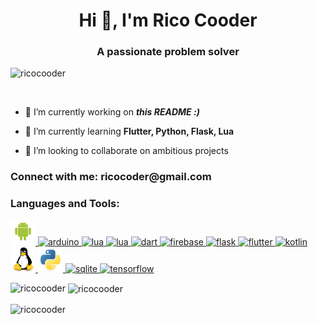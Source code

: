 <h1 align="center">Hi 👋, I'm Rico Cooder</h1>
<h3 align="center">A passionate problem solver</h3>

<p align="left"> <img src="https://komarev.com/ghpvc/?username=ricocooder&label=Profile%20views&color=0e75b6&style=flat" alt="ricocooder" /> </p>

<!-- <p align="left"> <a href="https://github.com/ryo-ma/github-profile-trophy"><img src="https://github-profile-trophy.vercel.app/?username=ricocooder" alt="ricocooder" /></a> </p> -->

<p align="left"> <a href="https://twitter.com/" target="blank"><img src="https://img.shields.io/twitter/follow/?logo=twitter&style=for-the-badge" alt="" /></a> </p>

- 🔭 I’m currently working on ***this README :)***

- 🌱 I’m currently learning **Flutter, Python, Flask, Lua**

- 👯 I’m looking to collaborate on ambitious projects

<h3 align="left">Connect with me: ricocoder@gmail.com</h3>
<p align="left">
</p>

<h3 align="left">Languages and Tools:</h3>
<p align="left"> <a href="https://developer.android.com" target="_blank" rel="noreferrer"> <img src="https://raw.githubusercontent.com/devicons/devicon/master/icons/android/android-original-wordmark.svg" alt="android" width="40" height="40"/> </a> <a href="https://www.arduino.cc/" target="_blank" rel="noreferrer"> <img src="https://cdn.worldvectorlogo.com/logos/arduino-1.svg" alt="arduino" width="40" height="40"/> </a><a href="https://www.lua.org/" target="_blank" rel="noreferrer"> <img src="https://cdn.worldvectorlogo.com/logos/lua.svg" alt="lua" width="40" height="40"/> </a><a href="https://www.lua.org/" target="_blank" rel="noreferrer"> <img src="https://cdn.worldvectorlogo.com/logos/lua.svg" alt="lua" width="40" height="40"/> </a> <a href="https://dart.dev" target="_blank" rel="noreferrer"> <img src="https://www.vectorlogo.zone/logos/dartlang/dartlang-icon.svg" alt="dart" width="40" height="40"/> </a> <a href="https://firebase.google.com/" target="_blank" rel="noreferrer"> <img src="https://www.vectorlogo.zone/logos/firebase/firebase-icon.svg" alt="firebase" width="40" height="40"/> </a> <a href="https://flask.palletsprojects.com/" target="_blank" rel="noreferrer"> <img src="https://www.vectorlogo.zone/logos/pocoo_flask/pocoo_flask-icon.svg" alt="flask" width="40" height="40"/> </a> <a href="https://flutter.dev" target="_blank" rel="noreferrer"> <img src="https://www.vectorlogo.zone/logos/flutterio/flutterio-icon.svg" alt="flutter" width="40" height="40"/> </a> <a href="https://kotlinlang.org" target="_blank" rel="noreferrer"> <img src="https://www.vectorlogo.zone/logos/kotlinlang/kotlinlang-icon.svg" alt="kotlin" width="40" height="40"/> </a> <a href="https://www.linux.org/" target="_blank" rel="noreferrer"> <img src="https://raw.githubusercontent.com/devicons/devicon/master/icons/linux/linux-original.svg" alt="linux" width="40" height="40"/> </a> <a href="https://www.python.org" target="_blank" rel="noreferrer"> <img src="https://raw.githubusercontent.com/devicons/devicon/master/icons/python/python-original.svg" alt="python" width="40" height="40"/> </a> <a href="https://www.sqlite.org/" target="_blank" rel="noreferrer"> <img src="https://www.vectorlogo.zone/logos/sqlite/sqlite-icon.svg" alt="sqlite" width="40" height="40"/> </a> <a href="https://www.tensorflow.org" target="_blank" rel="noreferrer"> <img src="https://www.vectorlogo.zone/logos/tensorflow/tensorflow-icon.svg" alt="tensorflow" width="40" height="40"/> </a> </p>

<p><img align="left" src="https://github-readme-stats.vercel.app/api/top-langs?username=ricocooder&show_icons=true&locale=en&layout=compact" alt="ricocooder" /></p>

<p>&nbsp;<img align="center" src="https://github-readme-stats.vercel.app/api?username=ricocooder&show_icons=true&locale=en" alt="ricocooder" /></p>

<p><img align="center" src="https://github-readme-streak-stats.herokuapp.com/?user=ricocooder&" alt="ricocooder" /></p>


